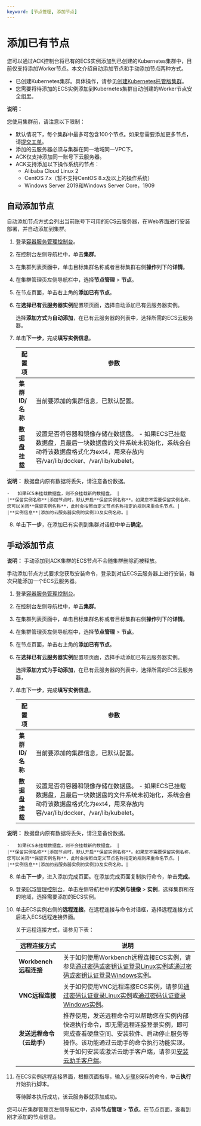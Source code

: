 ```yaml
---
keyword: [节点管理, 添加节点]
---
```


# 添加已有节点

您可以通过ACK控制台将已有的ECS实例添加到已创建的Kubernetes集群中，目前仅支持添加Worker节点。本文介绍自动添加节点和手动添加节点两种方式。

-   已创建Kubernetes集群。具体操作，请参见[创建Kubernetes托管版集群](/intl.zh-CN/Kubernetes集群用户指南/集群/创建集群/创建Kubernetes托管版集群.md)。
-   您需要将待添加的ECS实例添加到Kubernetes集群自动创建的Worker节点安全组里。

**说明：**

您使用集群前，请注意以下限制：

-   默认情况下，每个集群中最多可包含100个节点。如果您需要添加更多节点，请[提交工单](https://workorder-intl.console.aliyun.com/console.htm)。
-   添加的云服务器必须与集群在同一地域同一VPC下。
-   ACK仅支持添加同一账号下云服务器。
-   ACK支持添加以下操作系统的节点：
    -   Alibaba Cloud Linux 2
    -   CentOS 7.x（暂不支持CentOS 8.x及以上的操作系统）
    -   Windows Server 2019和Windows Server Core，1909

## 自动添加节点

自动添加节点方式会列出当前账号下可用的ECS云服务器，在Web界面进行安装部署，并自动添加到集群。

1.  登录[容器服务管理控制台](https://cs.console.aliyun.com)。

2.  在控制台左侧导航栏中，单击**集群**。

3.  在集群列表页面中，单击目标集群名称或者目标集群右侧**操作**列下的**详情**。

4.  在集群管理页左侧导航栏中，选择**节点管理** \> **节点**。

5.  在节点页面，单击右上角的**添加已有节点**。

6.  在**选择已有云服务器实例**配置项页面，选择自动添加已有云服务器实例。

    选择**添加方式**为**自动添加**，在已有云服务器的列表中，选择所需的ECS云服务器。

7.  单击**下一步**，完成**填写实例信息**。

    |配置项|参数|
    |---|--|
    |**集群ID/名称**|当前要添加的集群信息，已默认配置。|
    |**数据盘挂载**|设置是否将容器和镜像存储在数据盘。    -   如果ECS已挂载数据盘，且最后一块数据盘的文件系统未初始化，系统会自动将该数据盘格式化为ext4，用来存放内容/var/lib/docker、/var/lib/kubelet。

**说明：** 数据盘内原有数据将丢失，请注意备份数据。

    -   如果ECS未挂载数据盘，则不会挂载新的数据盘。 |
    |**保留实例名称**|添加节点时，默认开启**保留实例名称**。如果您不需要保留实例名称，您可以关闭**保留实例名称**，此时会按照自定义节点名称指定的规则来重命名节点。|
    |**实例信息**|添加的云服务器实例的实例ID及实例名称。|

8.  单击**下一步**，在添加已有实例到集群对话框中单击**确定**。


## 手动添加节点

**说明：** 手动添加到ACK集群的ECS节点不会随集群删除而被释放。

手动添加节点方式要求您获取安装命令，登录到对应ECS云服务器上进行安装，每次只能添加一个ECS云服务器。

1.  登录[容器服务管理控制台](https://cs.console.aliyun.com)。

2.  在控制台左侧导航栏中，单击**集群**。

3.  在集群列表页面中，单击目标集群名称或者目标集群右侧**操作**列下的**详情**。

4.  在集群管理页左侧导航栏中，选择**节点管理** \> **节点**。

5.  在节点页面，单击右上角的**添加已有节点**。

6.  在**选择已有云服务器实例**配置项页面，选择手动添加已有云服务器实例。

    选择**添加方式**为**手动添加**，在已有云服务器的列表中，选择所需的ECS云服务器，

7.  单击**下一步**，完成**填写实例信息**。

    |配置项|参数|
    |---|--|
    |**集群ID/名称**|当前要添加的集群信息，已默认配置。|
    |**数据盘挂载**|设置是否将容器和镜像存储在数据盘。    -   如果ECS已挂载数据盘，且最后一块数据盘的文件系统未初始化，系统会自动将该数据盘格式化为ext4，用来存放内容/var/lib/docker、/var/lib/kubelet。

**说明：** 数据盘内原有数据将丢失，请注意备份数据。

    -   如果ECS未挂载数据盘，则不会挂载新的数据盘。 |
    |**保留实例名称**|添加节点时，默认开启**保留实例名称**。如果您不需要保留实例名称，您可以关闭**保留实例名称**，此时会按照自定义节点名称指定的规则来重命名节点。|
    |**实例信息**|添加的云服务器实例的实例ID及实例名称。|

8.  单击**下一步**，进入添加完成页面。在添加完成页面复制执行命令，单击**完成**。

9.  登录[ECS管理控制台](https://ecs.console.aliyun.com)，单击左侧导航栏中的**实例与镜像** \> **实例**，选择集群所在的地域，选择需要添加的ECS实例。

10. 单击ECS实例右侧的**远程连接**。在远程连接与命令对话框，选择远程连接方式后进入ECS远程连接界面。

    关于远程连接方式，请参见下表：

    |远程连接方式|说明|
    |------|--|
    |**Workbench远程连接**|关于如何使用Workbench远程连接ECS实例，请参见[通过密码或密钥认证登录Linux实例]()或[通过密码或密钥认证登录Windows实例]()。|
    |**VNC远程连接**|关于如何使用VNC远程连接ECS实例，请参见[通过密码认证登录Linux实例](/intl.zh-CN/实例/连接实例/使用VNC连接实例/通过密码认证登录Linux实例.md)或[通过密码认证登录Windows实例](/intl.zh-CN/实例/连接实例/使用VNC连接实例/通过密码认证登录Windows实例.md)。|
    |**发送远程命令（云助手）**|推荐使用，发送远程命令可以帮助您在实例内部快速执行命令，即无需远程连接登录实例，即可完成查看硬盘空间、安装软件、启动停止服务等操作。该功能通过云助手的命令执行功能实现。关于如何安装或激活云助手客户端，请参见[安装云助手客户端](/intl.zh-CN/运维与监控/云助手/配置云助手客户端/安装云助手客户端.md)。|

11. 在ECS实例远程连接界面，根据页面指导，输入[步骤8](#step_7cz_ibv_9eb)保存的命令，单击**执行**开始执行脚本。

    等待脚本执行成功，该云服务器就添加成功。


您可以在集群管理页左侧导航栏中，选择**节点管理** \> **节点**。在节点页面，查看到刚才添加的节点信息。

